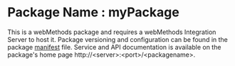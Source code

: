 # Package Name : myPackage
This is a webMethods package and requires a webMethods Integration Server to host it. Package versioning and configuration can be found in the package [manifest](./myPackage/manifest.v3) file. Service and API documentation is available on the package's home page http://&lt;server&gt;:&lt;port&gt;/&lt;packagename>.